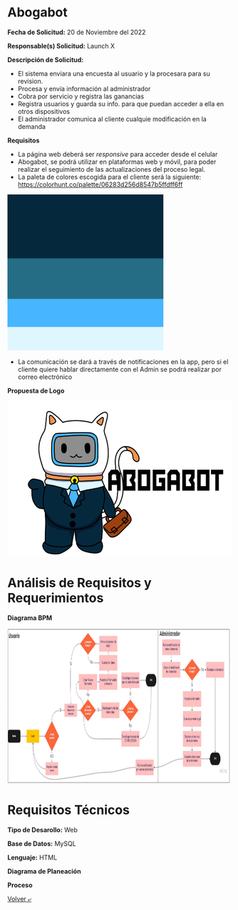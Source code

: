 # Abogabot

 **Fecha de Solicitud:** 20 de Noviembre del 2022
 
 **Responsable(s) Solicitud:** Launch X
 
 **Descripción de Solicitud:**
 - El sistema enviara una encuesta al usuario y la procesara para su revision.
 - Procesa y envía información al administrador
 - Cobra por servicio y registra las ganancias
 - Registra usuarios y guarda su info. para que puedan acceder a ella en otros dispositivos
 - El administrador comunica al cliente cualquie modificación en la demanda

 **Requisitos**
 - La página web deberá ser *responsive* para acceder desde el celular
 - Abogabot, se podrá utilizar en plataformas web y móvil, para poder realizar el seguimiento de las actualizaciones del proceso legal.
 - La paleta de colores escogida para el cliente será la siguiente: https://colorhunt.co/palette/06283d256d8547b5ffdff6ff 

 <img src="../images/paleta.png" alt="PaletaColores" height="350"> 

 - La comunicación se dará a través de notificaciones en la app, pero si el cliente quiere hablar directamente con el Admin se podrá realizar por correo electrónico

 **Propuesta de Logo**

  <img src="../images/abogabot.png" alt="PropuestaLogo" height="350"> 

 # Análisis de Requisitos y Requerimientos

 **Diagrama BPM**

<img src="../images/bpm.jpg" alt="DiagramaBPM" height="350">

 # Requisitos Técnicos

 **Tipo de Desarollo:** Web
 
 **Base de Datos:** MySQL
 
 **Lenguaje:** HTML
 
 **Diagrama de Planeación**
 
 **Proceso**

[Volver &ldca;](/Front/Practica1/README.md "Regresar a página anterior")